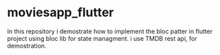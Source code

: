 # moviesapp_flutter

In this repository i demostrate how to implement the bloc patter in flutter project using bloc lib for state managment. i use TMDB rest api, for demostration.

